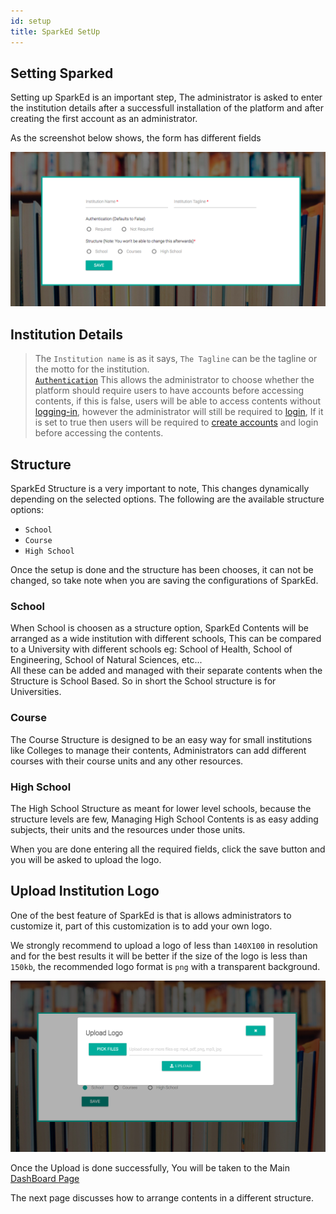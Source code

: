 ```yaml
---
id: setup
title: SparkEd SetUp
---
```


## Setting  Sparked

Setting up SparkEd is an important step, The administrator is asked to enter the institution details after a successfull installation of the platform and after creating the first account as an administrator. 

As the screenshot below shows, the form has different fields 

<!-- The screenshot should be here -->

![Setup Page](assets/setup.png)  

## Institution Details 

> The `Institution name` is as it says, `The Tagline` can be the tagline or the motto for the institution.   
> [`Authentication`](users.md#introduction) This allows the administrator to choose whether the platform should require users to have accounts before accessing contents, if this is false, users will be able to access contents without [logging-in](accounts.md), however the administrator will still be required to [login](users.md#login), 
If it is set to true then users will be required to [create accounts](users.md#register) and login before accessing the contents.  

## Structure 

SparkEd Structure is a very important to note, This changes dynamically depending on the selected options. The following are the available structure options:  

- `School`  
- `Course`  
- `High School ` 

Once the setup is done and the structure has been chooses, it can not be changed, so take note when you are saving the configurations of SparkEd.

### School  

When School is choosen as a structure option, SparkEd Contents will be arranged as a wide institution with different schools, This can be compared to a University with different schools eg: School of Health, School of Engineering, School of Natural Sciences, etc...  
All these can be added and managed with their separate contents when the Structure is School Based.
So in short the School structure is for Universities.  

### Course  

The Course Structure is designed to be an easy way for small institutions like Colleges to manage their contents, Administrators can add different courses with their course units and any other resources.  

### High School 

The High School Structure as meant for lower level schools, because the structure levels are few, Managing High School Contents is as easy adding subjects, their units and the resources under those units.  

When you are done entering all the required fields, click the save button and you will be asked to upload the logo.

## Upload Institution Logo  

One of the best feature of SparkEd is that is allows administrators to customize it, part of this customization is to add your own logo.  

We strongly recommend to upload a logo of less than `140X100` in resolution and for the best results it will be better if the size of the logo is less than `150kb`, the recommended logo format is `png` with a transparent background.

![Logo Upload](assets/upload-logo.png)  

Once the Upload is done successfully, You will be taken to the Main [DashBoard Page](accounts.md)  

The next page discusses how to arrange contents in a different structure. 




